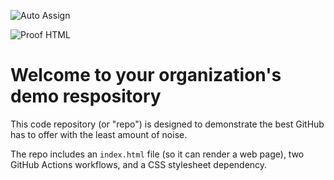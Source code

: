 ![Auto Assign](https://github.com/Hosma-Inc/demo-repository/actions/workflows/auto-assign.yml/badge.svg)

![Proof HTML](https://github.com/Hosma-Inc/demo-repository/actions/workflows/proof-html.yml/badge.svg)

# Welcome to your organization's demo respository
This code repository (or "repo") is designed to demonstrate the best GitHub has to offer with the least amount of noise.

The repo includes an `index.html` file (so it can render a web page), two GitHub Actions workflows, and a CSS stylesheet dependency.
